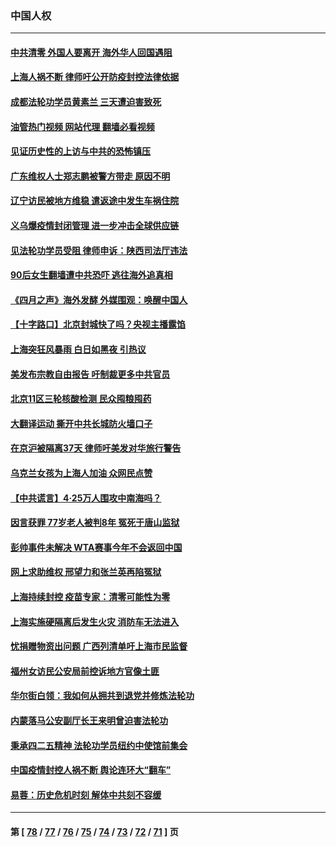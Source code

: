 ### 中国人权
---
#### [中共清零 外国人要离开 海外华人回国遇阻](../../pages/ncid278/n13723475.md?04301245) 
#### [上海人祸不断 律师吁公开防疫封控法律依据](../../pages/ncid278/n13723309.md?04301245) 
#### [成都法轮功学员黄素兰 三天遭迫害致死](../../pages/ncid278/n13722817.md?04301245) 
#### [油管热门视频 网站代理 翻墙必看视频](http://209.222.30.114:81/youtube.html?04301245)
#### [见证历史性的上访与中共的恐怖镇压](../../pages/ncid278/n13722520.md?04301245) 
#### [广东维权人士郑志鹏被警方带走 原因不明](../../pages/ncid278/n13722307.md?04301245) 
#### [辽宁访民被地方维稳 遣返途中发生车祸住院](../../pages/ncid278/n13722112.md?04301245) 
#### [义乌爆疫情封闭管理 进一步冲击全球供应链](../../pages/ncid278/n13721924.md?04301245) 
#### [见法轮功学员受阻 律师申诉：陕西司法厅违法](../../pages/ncid278/n13720981.md?04301245) 
#### [90后女生翻墙遭中共恐吓 逃往海外追真相](../../pages/ncid278/n13721416.md?04301245) 
#### [《四月之声》海外发酵 外媒围观：唤醒中国人](../../pages/ncid278/n13720982.md?04301245) 
#### [【十字路口】北京封城快了吗？央视主播露馅](../../pages/ncid278/n13721080.md?04301245) 
#### [上海突狂风暴雨 白日如黑夜 引热议](../../pages/ncid278/n13720618.md?04301245) 
#### [美发布宗教自由报告 吁制裁更多中共官员](../../pages/ncid278/n13720670.md?04301245) 
#### [北京11区三轮核酸检测 民众囤粮囤药](../../pages/ncid278/n13720207.md?04301245) 
#### [大翻译运动 撕开中共长城防火墙口子](../../pages/ncid278/n13720365.md?04301245) 
#### [在京沪被隔离37天 律师吁美发对华旅行警告](../../pages/ncid278/n13720436.md?04301245) 
#### [乌克兰女孩为上海人加油 众网民点赞](../../pages/ncid278/n13720169.md?04301245) 
#### [【中共谎言】4·25万人围攻中南海吗？](../../pages/ncid278/n13719995.md?04301245) 
#### [因言获罪 77岁老人被判8年 冤死于唐山监狱](../../pages/ncid278/n13718512.md?04301245) 
#### [彭帅事件未解决 WTA赛事今年不会返回中国](../../pages/ncid278/n13720023.md?04301245) 
#### [网上求助维权 邢望力和张兰英再陷冤狱](../../pages/ncid278/n13719865.md?04301245) 
#### [上海持续封控 疫苗专家：清零可能性为零](../../pages/ncid278/n13719508.md?04301245) 
#### [上海实施硬隔离后发生火灾 消防车无法进入](../../pages/ncid278/n13719674.md?04301245) 
#### [忧捐赠物资出问题 广西列清单吁上海市民监督](../../pages/ncid278/n13719434.md?04301245) 
#### [福州女访民公安局前控诉地方官像土匪](../../pages/ncid278/n13719055.md?04301245) 
#### [华尔街白领：我如何从拥共到退党并修炼法轮功](../../pages/ncid278/n13719513.md?04301245) 
#### [内蒙落马公安副厅长王来明曾迫害法轮功](../../pages/ncid278/n13717744.md?04301245) 
#### [秉承四二五精神 法轮功学员纽约中使馆前集会](../../pages/ncid278/n13719075.md?04301245) 
#### [中国疫情封控人祸不断 舆论连环大“翻车”](../../pages/ncid278/n13718897.md?04301245) 
#### [易蓉：历史危机时刻  解体中共刻不容缓](../../pages/ncid278/n13718738.md?04301245) 

---
#### 第 [ [78](./78.md?04301245) / [77](./77.md?04301245) / [76](./76.md?04301245) / [75](./75.md?04301245) / [74](./74.md?04301245) / [73](./73.md?04301245) / [72](./72.md?04301245) / [71](./71.md?04301245) ] 页
